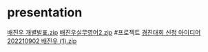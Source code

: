 # presentation
[배진우 개별발표.zip](https://github.com/user-attachments/files/20319957/default.zip)
[배진우실무영어2.zip](https://github.com/user-attachments/files/20319958/2.zip)
#프로젝트
[경진대회 신청 아이디어 202210902 배진우 (1).zip](https://github.com/user-attachments/files/20319965/202210902.1.zip)
